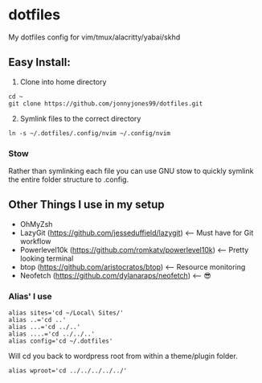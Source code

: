 # dotfiles
 My dotfiles config for vim/tmux/alacritty/yabai/skhd

## Easy Install:

1) Clone into home directory
```
cd ~
git clone https://github.com/jonnyjones99/dotfiles.git
```

2) Symlink files to the correct directory
```
ln -s ~/.dotfiles/.config/nvim ~/.config/nvim
```

### Stow
Rather than symlinking each file you can use GNU stow to quickly symlink the entire folder structure to .config.


## Other Things I use in my setup
- OhMyZsh
- LazyGit (https://github.com/jesseduffield/lazygit) <-- Must have for Git workflow 
- Powerlevel10k (https://github.com/romkatv/powerlevel10k) <-- Pretty looking terminal
- btop (https://github.com/aristocratos/btop) <-- Resource monitoring
- Neofetch (https://github.com/dylanaraps/neofetch) <-- :sunglasses:


### Alias' I use
```
alias sites='cd ~/Local\ Sites/'
alias ..='cd ..'
alias ...='cd ../..'
alias ....='cd ../../..'
alias config='cd ~/.dotfiles'
```

Will cd you back to wordpress root from within a theme/plugin folder.
```
alias wproot='cd ../../../../../'
```
